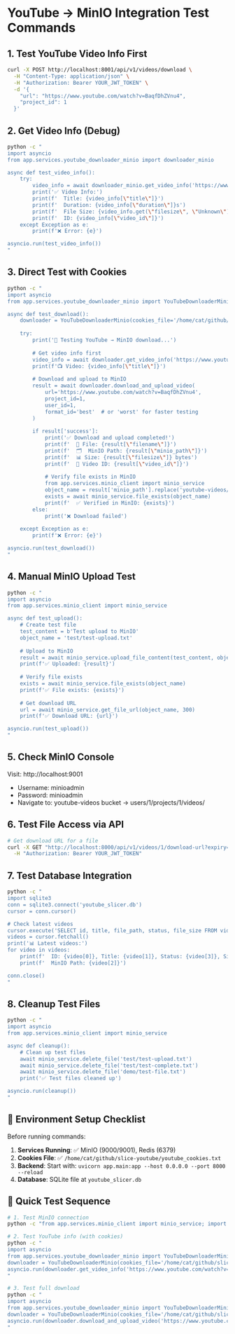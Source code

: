 # YouTube → MinIO Integration Test Commands

## 1. Test YouTube Video Info First

```bash
curl -X POST http://localhost:8001/api/v1/videos/download \
  -H "Content-Type: application/json" \
  -H "Authorization: Bearer YOUR_JWT_TOKEN" \
  -d '{
    "url": "https://www.youtube.com/watch?v=BaqfDhZVnu4",
    "project_id": 1
  }'
```

## 2. Get Video Info (Debug)

```bash
python -c "
import asyncio
from app.services.youtube_downloader_minio import downloader_minio

async def test_video_info():
    try:
        video_info = await downloader_minio.get_video_info('https://www.youtube.com/watch?v=BaqfDhZVnu4')
        print('✅ Video Info:')
        print(f'  Title: {video_info[\"title\"]}')
        print(f'  Duration: {video_info[\"duration\"]}s')
        print(f'  File Size: {video_info.get(\"filesize\", \"Unknown\")}')
        print(f'  ID: {video_info[\"video_id\"]}')
    except Exception as e:
        print(f'❌ Error: {e}')

asyncio.run(test_video_info())
"
```

## 3. Direct Test with Cookies

```bash
python -c "
import asyncio
from app.services.youtube_downloader_minio import YouTubeDownloaderMinio

async def test_download():
    downloader = YouTubeDownloaderMinio(cookies_file='/home/cat/github/slice-youtube/youtube_cookies.txt')
    
    try:
        print('🎯 Testing YouTube → MinIO download...')
        
        # Get video info first
        video_info = await downloader.get_video_info('https://www.youtube.com/watch?v=BaqfDhZVnu4')
        print(f'📺 Video: {video_info[\"title\"]}')
        
        # Download and upload to MinIO
        result = await downloader.download_and_upload_video(
            url='https://www.youtube.com/watch?v=BaqfDhZVnu4',
            project_id=1,
            user_id=1,
            format_id='best'  # or 'worst' for faster testing
        )
        
        if result['success']:
            print('✅ Download and upload completed!')
            print(f'  📁 File: {result[\"filename\"]}')
            print(f'  🗂️  MinIO Path: {result[\"minio_path\"]}')
            print(f'  📊 Size: {result[\"filesize\"]} bytes')
            print(f'  🎯 Video ID: {result[\"video_id\"]}')
            
            # Verify file exists in MinIO
            from app.services.minio_client import minio_service
            object_name = result['minio_path'].replace('youtube-videos/', '')
            exists = await minio_service.file_exists(object_name)
            print(f'  ✅ Verified in MinIO: {exists}')
        else:
            print('❌ Download failed')
            
    except Exception as e:
        print(f'❌ Error: {e}')

asyncio.run(test_download())
"
```

## 4. Manual MinIO Upload Test

```bash
python -c "
import asyncio
from app.services.minio_client import minio_service

async def test_upload():
    # Create test file
    test_content = b'Test upload to MinIO'
    object_name = 'test/test-upload.txt'
    
    # Upload to MinIO
    result = await minio_service.upload_file_content(test_content, object_name, 'text/plain')
    print(f'✅ Uploaded: {result}')
    
    # Verify file exists
    exists = await minio_service.file_exists(object_name)
    print(f'✅ File exists: {exists}')
    
    # Get download URL
    url = await minio_service.get_file_url(object_name, 300)
    print(f'✅ Download URL: {url}')

asyncio.run(test_upload())
"
```

## 5. Check MinIO Console

Visit: http://localhost:9001
- Username: minioadmin
- Password: minioadmin
- Navigate to: youtube-videos bucket → users/1/projects/1/videos/

## 6. Test File Access via API

```bash
# Get download URL for a file
curl -X GET "http://localhost:8000/api/v1/videos/1/download-url?expiry=3600" \
  -H "Authorization: Bearer YOUR_JWT_TOKEN"
```

## 7. Test Database Integration

```bash
python -c "
import sqlite3
conn = sqlite3.connect('youtube_slicer.db')
cursor = conn.cursor()

# Check latest videos
cursor.execute('SELECT id, title, file_path, status, file_size FROM videos ORDER BY id DESC LIMIT 5')
videos = cursor.fetchall()
print('📊 Latest videos:')
for video in videos:
    print(f'  ID: {video[0]}, Title: {video[1]}, Status: {video[3]}, Size: {video[4]} bytes')
    print(f'  MinIO Path: {video[2]}')

conn.close()
"
```

## 8. Cleanup Test Files

```bash
python -c "
import asyncio
from app.services.minio_client import minio_service

async def cleanup():
    # Clean up test files
    await minio_service.delete_file('test/test-upload.txt')
    await minio_service.delete_file('test/test-complete.txt')
    await minio_service.delete_file('demo/test-file.txt')
    print('✅ Test files cleaned up')

asyncio.run(cleanup())
"
```

## 🔧 Environment Setup Checklist

Before running commands:

1. **Services Running**: ✅ MinIO (9000/9001), Redis (6379)
2. **Cookies File**: ✅ `/home/cat/github/slice-youtube/youtube_cookies.txt`
3. **Backend**: Start with: `uvicorn app.main:app --host 0.0.0.0 --port 8000 --reload`
4. **Database**: SQLite file at `youtube_slicer.db`

## 🎯 Quick Test Sequence

```bash
# 1. Test MinIO connection
python -c "from app.services.minio_client import minio_service; import asyncio; asyncio.run(minio_service.ensure_bucket_exists())"

# 2. Test YouTube info (with cookies)
python -c "
import asyncio
from app.services.youtube_downloader_minio import YouTubeDownloaderMinio
downloader = YouTubeDownloaderMinio(cookies_file='/home/cat/github/slice-youtube/youtube_cookies.txt')
asyncio.run(downloader.get_video_info('https://www.youtube.com/watch?v=BaqfDhZVnu4'))
"

# 3. Test full download
python -c "
import asyncio
from app.services.youtube_downloader_minio import YouTubeDownloaderMinio
downloader = YouTubeDownloaderMinio(cookies_file='/home/cat/github/slice-youtube/youtube_cookies.txt')
asyncio.run(downloader.download_and_upload_video('https://www.youtube.com/watch?v=BaqfDhZVnu4', 1, 1))
"
```